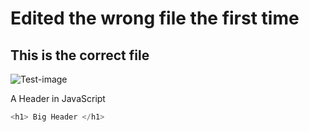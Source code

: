 # Edited the wrong file the first time
## This is the correct file

![Test-image](https://i.natgeofe.com/n/548467d8-c5f1-4551-9f58-6817a8d2c45e/NationalGeographic_2572187_square.jpg)

A Header in JavaScript
```javascript
<h1> Big Header </h1>
```
